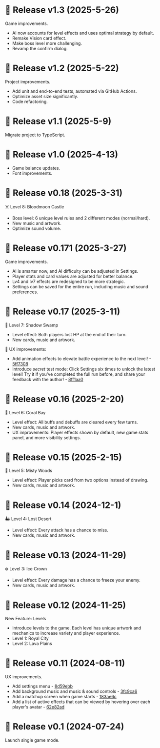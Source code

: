# 🚀 Release v1.3 (2025-5-26)

Game improvements.

- AI now accounts for level effects and uses optimal strategy by default.
- Remake Vision card effect.
- Make boss level more challenging.
- Revamp the confirm dialog.

# 🚀 Release v1.2 (2025-5-22)

Project improvements.

- Add unit and end-to-end tests, automated via GitHub Actions.
- Optimize asset size significantly.
- Code refactoring.

# 🚀 Release v1.1 (2025-5-9)

Migrate project to TypeScript.

# 🚀 Release v1.0 (2025-4-13)

- Game balance updates.
- Font improvements.

# 🚀 Release v0.18 (2025-3-31)

☠️ Level 8: Bloodmoon Castle

- Boss level: 6 unique level rules and 2 different modes (normal/hard).
- New music and artwork.
- Optimize sound volume.

# 🚀 Release v0.171 (2025-3-27)

Game improvements.

- AI is smarter now, and AI difficulty can be adjusted in Settings.
- Player stats and card values are adjusted for better balance.
- Lv4 and lv7 effects are redesigned to be more strategic.
- Settings can be saved for the entire run, including music and sound preferences.

# 🚀 Release v0.17 (2025-3-11)

🦎 Level 7: Shadow Swamp

- Level effect: Both players lost HP at the end of their turn.
- New cards, music and artwork.

🌟 UX improvements:

- Add animation effects to elevate battle experience to the next level! - [5ff7308
  ](https://github.com/ruichen199801/wizard-duel/commit/5ff7308f0e7438fbbf908b0811e97973c51d5bbb)
- Introduce _secret_ test mode: Click Settings six times to unlock the latest level! Try it if you've completed the full run before, and share your feedback with the author! - [8ff1aa0
  ](https://github.com/ruichen199801/wizard-duel/commit/8ff1aa01b4850844c10746ffa86091f083a94b0f)

# 🚀 Release v0.16 (2025-2-20)

🌊 Level 6: Coral Bay

- Level effect: All buffs and debuffs are cleared every few turns.
- New cards, music and artwork.
- UX improvements: Player effects shown by default, new game stats panel, and more visibility settings.

# 🚀 Release v0.15 (2025-2-15)

🌳 Level 5: Misty Woods

- Level effect: Player picks card from two options instead of drawing.
- New cards, music and artwork.

# 🚀 Release v0.14 (2024-12-1)

🏜️ Level 4: Lost Desert

- Level effect: Every attack has a chance to miss.
- New cards, music and artwork.

# 🚀 Release v0.13 (2024-11-29)

❄️ Level 3: Ice Crown

- Level effect: Every damage has a chance to freeze your enemy.
- New cards, music and artwork.

# 🚀 Release v0.12 (2024-11-25)

New Feature: Levels

- Introduce levels to the game. Each level has unique artwork and mechanics to increase variety and player experience.
- Level 1: Royal City
- Level 2: Lava Plains

# 🚀 Release v0.11 (2024-08-11)

UX improvements.

- Add settings menu - [8d59ebb](https://github.com/ruichen199801/wizard-duel/commit/8d59ebbd1407787b92c407cff28676d5c60e8903)
- Add background music and music & sound controls - [3fc9ca6](https://github.com/ruichen199801/wizard-duel/commit/3fc9ca6690feb9a7dedbccc8b334d88bb1187d1a)
- Add a matchup screen when game starts - [183ae6c](https://github.com/ruichen199801/wizard-duel/commit/183ae6cc6ce18fdc30266b960331c1d2483953df)
- Add a list of active effects that can be viewed by hovering over each player's avatar - [62e82ad](https://github.com/ruichen199801/wizard-duel/commit/62e82adfe025bac00108fb135efecd53a5ea89fb)

# 🚀 Release v0.1 (2024-07-24)

Launch single game mode.
